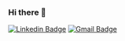 ### Hi there 👋

<!--
**renatoloren/renatoloren** is a ✨ _special_ ✨ repository because its `README.md` (this file) appears on your GitHub profile.

Here are some ideas to get you started:

- 🔭 I’m currently working on ...
- 🌱 I’m currently learning ...
- 👯 I’m looking to collaborate on ...
- 🤔 I’m looking for help with ...
- 💬 Ask me about ...
- 📫 How to reach me: ...
- 😄 Pronouns: ...
- ⚡ Fun fact: ...
-->

[![Linkedin Badge](https://img.shields.io/badge/-LinkedIn-blue?style=flat-square&logo=Linkedin&logoColor=white&link=https://www.linkedin.com/in/renato-louren%C3%A7o/)](https://www.linkedin.com/in/renato-louren%C3%A7o/)
[![Gmail Badge](https://img.shields.io/badge/-Gmail-c14438?style=flat-square&logo=Gmail&logoColor=white&link=malito:renatoloren226@gmail.com)](malito:renatoloren226@gmail.com)
 
